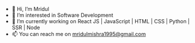 - 👋 Hi, I’m Mridul
- 👀 I’m interested in Software Development
- 🌱 I’m currently working on React JS | JavaScript | HTML | CSS | Python | SSR | Node
- 📫 You can reach me on mridulmishra1995@gmail.com

<!---
Mridul00700/Mridul00700 is a ✨ special ✨ repository because its `README.md` (this file) appears on your GitHub profile.
You can click the Preview link to take a look at your changes.
--->
